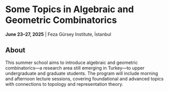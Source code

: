 # Some Topics in Algebraic and Geometric Combinatorics  
**June 23–27, 2025** | Feza Gürsey Institute, İstanbul  

## About  
This summer school aims to introduce algebraic and geometric combinatorics—a research area still emerging in Turkey—to upper undergraduate and graduate students. The program will include morning and afternoon lecture sessions, covering foundational and advanced topics with connections to topology and representation theory. 

